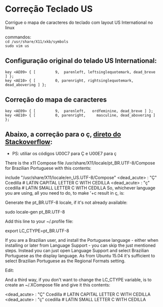 # Correção Teclado US
Corrigue o mapa de caracteres do teclado com layout US International no linux

commandos:  
`cd /usr/share/X11/xkb/symbols`  
`sudo vim us`

## Configuração original do telado US International:
`key <AE09> { [         9,  parenleft, leftsinglequotemark, dead_breve ] };`  
`key <AE10> { [         0, parenright, rightsinglequotemark, dead_abovering ] };`

## Correção do mapa de caracteres
`key <AE09> { [         9,  parenleft,   ordfeminine, dead_breve ] };`  
`key <AE10> { [         0, parenright,     masculine, dead_abovering ] };`



## Abaixo, a correção para o ç, [direto do Stackoverflow](https://askubuntu.com/questions/363115/how-to-type-latin-small-letter-c-with-cedilla):

* PS: utiliar os códigos U00C7 para Ç e U00E7 para ç

There is the x11 Compose file /usr/share/X11/locale/pt_BR.UTF-8/Compose for Brazilian Portuguese with this contents:

include "/usr/share/X11/locale/en_US.UTF-8/Compose"
<dead_acute> <C>    : "Ç" Ccedilla # LATIN CAPITAL LETTER C WITH CEDILLA
<dead_acute> <c>    : "ç" ccedilla # LATIN SMALL LETTER C WITH CEDILLA
So, whichever language you are using, all you need to do, to make '+c result in ç, is:

Generate the pt_BR.UTF-8 locale, if it's not already available:

sudo locale-gen pt_BR.UTF-8

Add this line to your ~/.profile file:

export LC_CTYPE=pt_BR.UTF-8

If you are a Brazilian user, and install the Portuguese language - either when installing or later from Language Support - you can skip the just mentioned steps. Instead you can just open Language Support and select Brazilian Portuguese as the display language. As from Ubuntu 15.04 it's sufficient to select Brazilian Portuguese as the Regional Formats setting.

Edit:

And a third way, if you don't want to change the LC_CTYPE variable, is to create an ~/.XCompose file and give it this contents:

<dead_acute> <C> : "Ç" Ccedilla # LATIN CAPITAL LETTER C WITH CEDILLA
<dead_acute> <c> : "ç" ccedilla # LATIN SMALL LETTER C WITH CEDILLA

